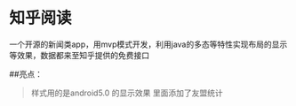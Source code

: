 ﻿# 知乎阅读
一个开源的新闻类app，用mvp模式开发，利用java的多态等特性实现布局的显示等效果，数据都来至知乎提供的免费接口



##亮点：
>样式用的是android5.0 的显示效果
>里面添加了友盟统计
